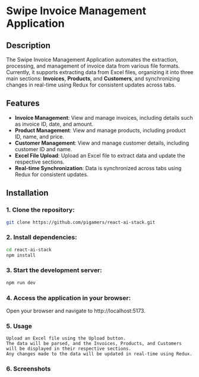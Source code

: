 # Swipe Invoice Management Application

## Description

The Swipe Invoice Management Application automates the extraction, processing, and management of invoice data from various file formats. Currently, it supports extracting data from Excel files, organizing it into three main sections: **Invoices**, **Products**, and **Customers**, and synchronizing changes in real-time using Redux for consistent updates across tabs.

## Features

- **Invoice Management**: View and manage invoices, including details such as invoice ID, date, and amount.
- **Product Management**: View and manage products, including product ID, name, and price.
- **Customer Management**: View and manage customer details, including customer ID and name.
- **Excel File Upload**: Upload an Excel file to extract data and update the respective sections.
- **Real-time Synchronization**: Data is synchronized across tabs using Redux for consistent updates.

## Installation

### 1. Clone the repository:
```bash
git clone https://github.com/pigamers/react-ai-stack.git
```

### 2. Install dependencies:
```bash
cd react-ai-stack
npm install
```

### 3. Start the development server:
```bash
npm run dev
```

### 4. Access the application in your browser:
Open your browser and navigate to http://localhost:5173.

### 5. Usage
    Upload an Excel file using the Upload button.
    The data will be parsed, and the Invoices, Products, and Customers will be displayed in their respective sections.
    Any changes made to the data will be updated in real-time using Redux.

### 6. Screenshots

